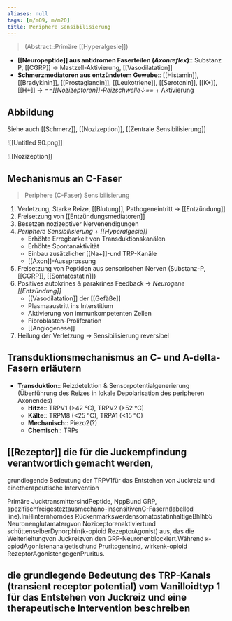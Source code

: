 ```yaml
---
aliases: null
tags: [m/m09, m/m20]
title: Periphere Sensibilisierung
---
```

> (Abstract::Primäre [[Hyperalgesie]])
- **[[Neuropeptide]] aus antidromen Faserteilen (*Axonreflex*)**:: Substanz P, [[CGRP]] → Mastzell-Aktivierung, [[Vasodilatation]]
- **Schmerzmediatoren aus entzündetem Gewebe**:: [[Histamin]], [[Bradykinin]], [[Prostaglandin]], [[Leukotriene]], [[Serotonin]], [[K+]], [[H+]] → *==[[Nozizeptoren]]-Reizschwelle↓==* + Aktivierung



## Abbildung
Siehe auch [[Schmerz]], [[Nozizeption]], [[Zentrale Sensibilisierung]]

![[Untitled 90.png]]

![[Nozizeption]]

## Mechanismus an C-Faser
> Periphere (C-Faser) Sensibilisierung 

1. Verletzung, Starke Reize, [[Blutung]], Pathogeneintritt → [[Entzündung]]
2. Freisetzung von [[Entzündungsmediatoren]]
3. Besetzen nozizeptiver Nervenendigungen
4. *Periphere Sensibilisierung + [[Hyperalgesie]]*
    - Erhöhte Erregbarkeit von Transduktionskanälen
    - Erhöhte Spontanaktivität
    - Einbau zusätzlicher [[Na+]]-und TRP-Kanäle
    - [[Axon]]-Aussprossung
5. Freisetzung von Peptiden aus sensorischen Nerven (Substanz-P, [[CGRP]], [[Somatostatin]])
6. Positives autokrines & parakrines Feedback → *Neurogene [[Entzündung]]*
    - [[Vasodilatation]] der [[Gefäße]]
    - Plasmaaustritt ins Interstitium
    - Aktivierung von immunkompetenten Zellen
    - Fibroblasten-Proliferation
    - [[Angiogenese]]
7. Heilung der Verletzung → Sensibilisierung reversibel

## Transduktionsmechanismus an C- und A-delta-Fasern erläutern
- **Transduktion**:: Reizdetektion & Sensorpotentialgenerierung (Überführung des Reizes in lokale Depolarisation des peripheren Axonendes)
    - **Hitze**:: TRPV1 (>42 °C), TRPV2 (>52 °C)
    - **Kälte**:: TRPM8 (<25 °C), TRPA1 (<15 °C)
    - **Mechanisch**:: Piezo2(?)
    - **Chemisch**:: TRPs

## [[Rezeptor]] die für die Juckempfindung verantwortlich gemacht werden,

grundlegende Bedeutung der TRPV1für das Entstehen von Juckreiz und einetherapeutische Intervention

Primäre JucktransmittersindPeptide, NppBund GRP, spezifischfreigesteztausmechano-insensitivenC-Fasern(labelled line).ImHinternhorndes RückenmarkswerdensomatostatinhaltigeBhlhb5 Neuronenglutamatergvon Noziceptorenaktiviertund schüttenselberDynorphin(k-opioid RezeptorAgonist) aus, das die Weiterleitungvon Juckreizvon den GRP-Neuronenblockiert.Während κ-opiodAgonistenanalgetischund Pruritogensind, wirkenk-opioid RezeptorAgonistengegenPruritus.

## die grundlegende Bedeutung des TRP-Kanals (transient receptor potential) vom Vanilloidtyp 1 für das Entstehen von Juckreiz und eine therapeutische Intervention beschreiben
